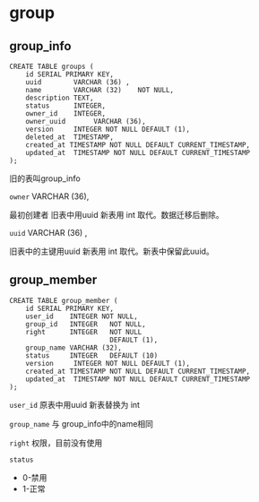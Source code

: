 # group

## group_info

```table
CREATE TABLE groups (
    id SERIAL PRIMARY KEY,
    uuid        VARCHAR (36) ,
    name        VARCHAR (32)    NOT NULL,
    description TEXT,
    status      INTEGER,
    owner_id    INTEGER,
    owner_uuid       VARCHAR (36),
	version     INTEGER NOT NULL DEFAULT (1),
    deleted_at  TIMESTAMP,
    created_at TIMESTAMP NOT NULL DEFAULT CURRENT_TIMESTAMP,
    updated_at  TIMESTAMP NOT NULL DEFAULT CURRENT_TIMESTAMP
);
```

旧的表叫group_info

`owner`       VARCHAR (36),

最初创建者
旧表中用uuid 新表用 int 取代。数据迁移后删除。

`uuid`        VARCHAR (36) ,

旧表中的主键用uuid 新表用 int 取代。新表中保留此uuid。

## group_member
```table
CREATE TABLE group_member (
    id SERIAL PRIMARY KEY,
    user_id    INTEGER NOT NULL,
    group_id   INTEGER   NOT NULL,
    right      INTEGER   NOT NULL
                         DEFAULT (1),
    group_name VARCHAR (32),
    status     INTEGER   DEFAULT (10) 
	version     INTEGER NOT NULL DEFAULT (1),
    created_at TIMESTAMP NOT NULL DEFAULT CURRENT_TIMESTAMP,
    updated_at  TIMESTAMP NOT NULL DEFAULT CURRENT_TIMESTAMP
);
```
`user_id` 原表中用uuid  新表替换为 int

`group_name` 与 group_info中的name相同

`right` 权限，目前没有使用

`status` 
- 0-禁用
- 1-正常